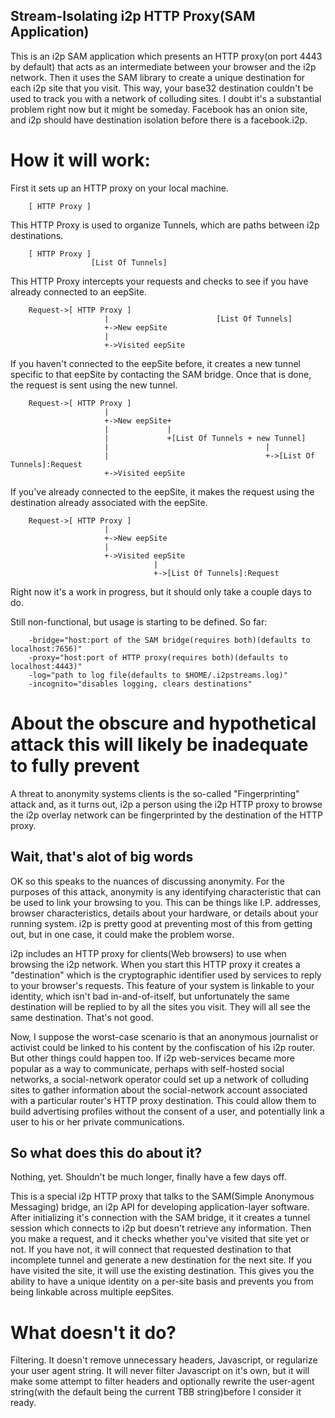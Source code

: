 Stream-Isolating i2p HTTP Proxy(SAM Application)
------------------------------------------------

This is an i2p SAM application which presents an HTTP proxy(on port 4443 by
default) that acts as an intermediate between your browser and the i2p network.
Then it uses the SAM library to create a unique destination for each i2p site
that you visit. This way, your base32 destination couldn't be used to track you
with a network of colluding sites. I doubt it's a substantial problem right now
but it might be someday. Facebook has an onion site, and i2p should have
destination isolation before there is a facebook.i2p.

How it will work:
=================

First it sets up an HTTP proxy on your local machine.

        [ HTTP Proxy ]

This HTTP Proxy is used to organize Tunnels, which are paths between i2p
destinations.

        [ HTTP Proxy ]
                      [List Of Tunnels]

This HTTP Proxy intercepts your requests and checks to see if you have already
connected to an eepSite.

        Request->[ HTTP Proxy ]
                         |                        [List Of Tunnels]
                         +->New eepSite
                         |
                         +->Visited eepSite

If you haven't connected to the eepSite before, it creates a new tunnel specific
to that eepSite by contacting the SAM bridge. Once that is done, the request is
sent using the new tunnel.

        Request->[ HTTP Proxy ]
                         |
                         +->New eepSite+
                         |             |
                         |             +[List Of Tunnels + new Tunnel]
                         |                                   |
                         |                                   +->[List Of Tunnels]:Request
                         +->Visited eepSite

If you've already connected to the eepSite, it makes the request using the
destination already associated with the eepSite.

        Request->[ HTTP Proxy ]
                         |
                         +->New eepSite
                         |
                         +->Visited eepSite
                                    |
                                    +->[List Of Tunnels]:Request

Right now it's a work in progress, but it should only take a couple days to do.

Still non-functional, but usage is starting to be defined. So far:

        -bridge="host:port of the SAM bridge(requires both)(defaults to localhost:7656)"
        -proxy="host:port of HTTP proxy(requires both)(defaults to localhost:4443)"
        -log="path to log file(defaults to $HOME/.i2pstreams.log)"
        -incognito="disables logging, clears destinations"

About the obscure and hypothetical attack this will likely be inadequate to fully prevent
=========================================================================================

A threat to anonymity systems clients is the so-called "Fingerprinting" attack
and, as it turns out, i2p a person using the i2p HTTP proxy to browse the i2p
overlay network can be fingerprinted by the destination of the HTTP proxy.

Wait, that's alot of big words
------------------------------

OK so this speaks to the nuances of discussing anonymity. For the purposes of
this attack, anonymity is any identifying characteristic that can be used to
link your browsing to you. This can be things like I.P. addresses, browser
characteristics, details about your hardware, or details about your running
system. i2p is pretty good at preventing most of this from getting out, but in
one case, it could make the problem worse.

i2p includes an HTTP proxy for clients(Web browsers) to use when browsing the
i2p network. When you start this HTTP proxy it creates a "destination" which is
the cryptographic identifier used by services to reply to your browser's
requests. This feature of your system is linkable to your identity, which isn't
bad in-and-of-itself, but unfortunately the same destination will be replied
to by all the sites you visit. They will all see the same destination. That's
not good.

Now, I suppose the worst-case scenario is that an anonymous journalist or
activist could be linked to his content by the confiscation of his i2p router.
But other things could happen too. If i2p web-services became more popular as a
way to communicate, perhaps with self-hosted social networks, a social-network
operator could set up a network of colluding sites to gather information about
the social-network account associated with a particular router's HTTP proxy
destination. This could allow them to build advertising profiles without the
consent of a user, and potentially link a user to his or her private
communications.

So what does this do about it?
------------------------------

Nothing, yet. Shouldn't be much longer, finally have a few days off.

This is a special i2p HTTP proxy that talks to the SAM(Simple Anonymous
Messaging) bridge, an i2p API for developing application-layer software. After
initializing it's connection with the SAM bridge, it it creates a tunnel session
which connects to i2p but doesn't retrieve any information. Then you make a
request, and it checks whether you've visited that site yet or not. If you have
not, it will connect that requested destination to that incomplete tunnel and
generate a new destination for the next site. If you have visited the site, it
will use the existing destination. This gives you the ability to have a unique
identity on a per-site basis and prevents you from being linkable across
multiple eepSites.

What doesn't it do?
===================

Filtering. It doesn't remove unnecessary headers, Javascript, or regularize your
user agent string. It will never filter Javascript on it's own, but it will make
some attempt to filter headers and optionally rewrite the user-agent string(with
the default being the current TBB string)before I consider it ready.
